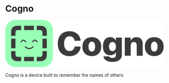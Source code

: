 # Cogno

![cognologo](https://github.com/Ressnn/Cogno/blob/main/Data/assets/logos/Cogno_light_bkgremoved.png)

Cogno is a device built to remember the names of others
